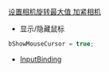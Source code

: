 








[设置相机旋转最大值 加紧相机](https://answers.unrealengine.com/questions/35476/limit-viewrotation.html)

* 显示/隐藏鼠标
```c++
bShowMouseCursor = true;
```

* [InputBinding](InputBinding.md)

